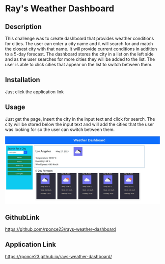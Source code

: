 # Ray's Weather Dashboard

## Description

This challenge was to create dashboard that provides weather conditions for cities. The user can enter a city name and it will search for and match the closest city with that name. It will provide current conditions in addition to a 5-day forecast. The dashboard stores the city in a list on the left side and as the user searches for more cities they will be added to the list. The user is able to click cities that appear on the list to switch between them.

## Installation

Just click the application link

## Usage

Just get the page, insert the city in the input text and click for search. The city will be stored below the input text and will add the cities that the user was looking for so the user can switch between them.

![Screen Shot](./assets/images/screenshot.jpg)

## GithubLink
https://github.com/rponce23/rays-weather-dashboard

## Application Link
https://rponce23.github.io/rays-weather-dashboard/



